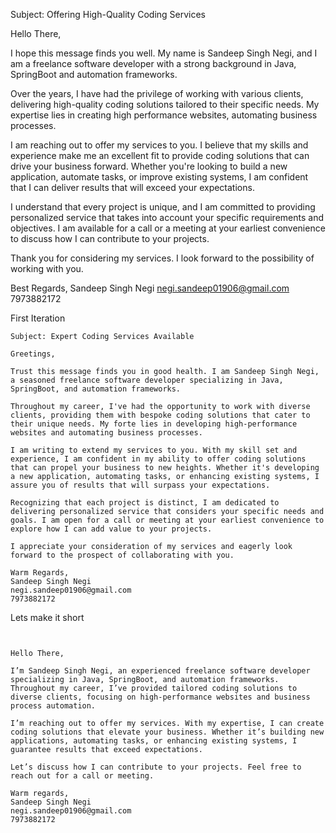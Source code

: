 
Subject: Offering High-Quality Coding Services

Hello There,

I hope this message finds you well. My name is Sandeep Singh Negi, and I am a freelance software developer with a strong background in  Java, SpringBoot and automation frameworks.

Over the years, I have had the privilege of working with various clients, delivering high-quality coding solutions tailored to their specific needs. My expertise lies in creating high performance websites, automating business processes.

I am reaching out to offer my services to you. I believe that my skills and experience make me an excellent fit to provide coding solutions that can drive your business forward. Whether you're looking to build a new application, automate tasks, or improve existing systems, I am confident that I can deliver results that will exceed your expectations.

I understand that every project is unique, and I am committed to providing personalized service that takes into account your specific requirements and objectives. I am available for a call or a meeting at your earliest convenience to discuss how I can contribute to your projects.

Thank you for considering my services. I look forward to the possibility of working with you.

Best Regards,
Sandeep Singh Negi
negi.sandeep01906@gmail.com
7973882172


First Iteration

```
Subject: Expert Coding Services Available

Greetings,

Trust this message finds you in good health. I am Sandeep Singh Negi, a seasoned freelance software developer specializing in Java, SpringBoot, and automation frameworks.

Throughout my career, I've had the opportunity to work with diverse clients, providing them with bespoke coding solutions that cater to their unique needs. My forte lies in developing high-performance websites and automating business processes.

I am writing to extend my services to you. With my skill set and experience, I am confident in my ability to offer coding solutions that can propel your business to new heights. Whether it's developing a new application, automating tasks, or enhancing existing systems, I assure you of results that will surpass your expectations.

Recognizing that each project is distinct, I am dedicated to delivering personalized service that considers your specific needs and goals. I am open for a call or meeting at your earliest convenience to explore how I can add value to your projects.

I appreciate your consideration of my services and eagerly look forward to the prospect of collaborating with you.

Warm Regards,
Sandeep Singh Negi
negi.sandeep01906@gmail.com
7973882172
```



Lets make it short
``` 
  

Hello There,

I’m Sandeep Singh Negi, an experienced freelance software developer specializing in Java, SpringBoot, and automation frameworks. Throughout my career, I’ve provided tailored coding solutions to diverse clients, focusing on high-performance websites and business process automation.

I’m reaching out to offer my services. With my expertise, I can create coding solutions that elevate your business. Whether it’s building new applications, automating tasks, or enhancing existing systems, I guarantee results that exceed expectations.

Let’s discuss how I can contribute to your projects. Feel free to reach out for a call or meeting.

Warm regards,
Sandeep Singh Negi 
negi.sandeep01906@gmail.com 
7973882172
```